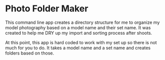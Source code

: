 Photo Folder Maker
==================
This command line app creates a directory structure for me to organize my model photography based on a model name and their set name.  It was created to help me DRY up my import and sorting process after shoots.

At this point, this app is hard coded to work with my set up so there is not much for you to do.  It takes a model name and a set name and creates folders based on those.
